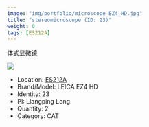 ```yaml
---
image: "img/portfolio/microscope_EZ4_HD.jpg"
title: "stereomicroscope (ID: 23)"
weight: 0
tags: [ES212A]
---
```


体式显微镜

<!--more-->

![](../../img/portfolio/microscope_EZ4_HD.jpg)

- Location: [ES212A](../../tags/es212a)
- Brand/Model: LEICA EZ4 HD
- Identity: 23
- PI: Liangping Long
- Quantity: 2
- Category: CAT






